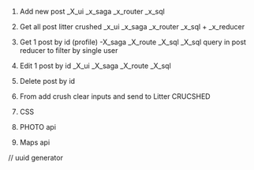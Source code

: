 1. Add new post 
  _X_ui _x_saga _x_router _x_sql

2. Get all post litter crushed 
  _x_ui _x_saga _x_router _x_sql + _x_reducer 

3. Get 1 post by id (profile)
  -X_saga _X_route _X_sql
    _X_sql query in post reducer to filter by single user  

4. Edit 1 post by id 
  _X_ui _X_saga _X_route _X_sql 

5. Delete post by id

6. From add crush clear inputs and send to Litter CRUCSHED 

7. CSS

8. PHOTO api 

9. Maps api 

// uuid generator  